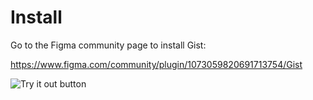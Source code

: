 # Install

Go to the Figma community page to install Gist:

<https://www.figma.com/community/plugin/1073059820691713754/Gist>



 ![Try it out button](https://i.gyazo.com/abf41c7202c1d7a0959d7a94801fef2f.png)